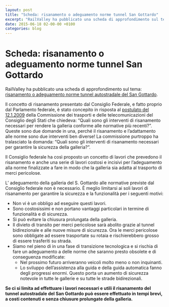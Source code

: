 ```yaml
---
layout: post
title: "Scheda: risanamento o adeguamento norme tunnel San Gottardo"
excerpt: "RailValley ha pubblicato una scheda di approfondimento sul tema: risanamento o adeguamento norme tunnel autostradale del San Gottardo."
date: 2015-06-18 02-00-00 +0100
categories: blog
---
```


# Scheda: risanamento o adeguamento norme tunnel San Gottardo

RailValley ha pubblicato una scheda di approfondimento sul tema: [risanamento o adeguamento norme tunnel autostradale del San Gottardo](/files/GottardoSchedaNorme%5F20150618.pdf).

Il concetto di risanamento presentato dal Consiglio Federale, e fatto proprio dal Parlamento federale, è stato concepito in risposta al [postulato del 12.1.2009](http://www.parlament.ch/i/suche/pagine/geschaefte.aspx?gesch%5Fid=20093000) della Commissione dei trasporti e delle telecomunicazioni del Consiglio degli Stati che chiedeva: “Quali sono gli interventi di risanamento necessari per rendere la galleria conforme alle normative più recenti?”. Queste sono due domande in una, perché il risanamento e l’adattamento alle norme sono due interventi ben diverse! La commissione purtroppo ha tralasciato la domanda: “Quali sono gli interventi di risanamento necessari per garantire la sicurezza della galleria?”.

Il Consiglio federale ha così proposto un concetto di lavori che prevedono il risanamento e anche una serie di lavori costosi e incisivi per l’adeguamento alla norme finalizzate a fare in modo che la galleria sia adatta al trasporto di merci pericolose.

L’ adeguamento della galleria del S. Gottardo alle normative previste dal Consiglio federale non è necessario. È meglio limitarsi ai soli lavori di risanamento per garantire la sicurezza e la funzionalità per i seguenti motivi:

* Non vi è un obbligo ad eseguire questi lavori.
* Sono costosissimi e non portano vantaggi particolari in termine di funzionalità e di sicurezza.
* Si può evitare la chiusura prolungata della galleria.
* Il divieto di transito per merci pericolose sarà abolito grazie al tunnel bidirezionale e alle nuove misure di sicurezza. Ora le merci pericolose sono obbligate ad essere trasportate su rotaia e rischierebbero grosso di essere trasferiti su strada.
* Siamo nel pieno di in una fase di transizione tecnologica e si rischia di fare un adeguamento a delle norme che saranno presto obsolete e di conseguenza modificate:  
   * Nel prossimo futuro arriveranno veicoli molto meno o non inquinanti.  
   * Lo sviluppo dell’assistenza alla guida e della guida automatica fanno degli progressi enormi. Questo porta un aumento di sicurezza notevole in tutte le gallerie e su tutte le strade bidirezionali.

**Se ci si limita ad effettuare i lavori necessari e utili il risanamento del tunnel autostradale del San Gottardo può essere effettuato in tempi brevi, a costi contenuti e senza chiusure prolungate della galleria.**

